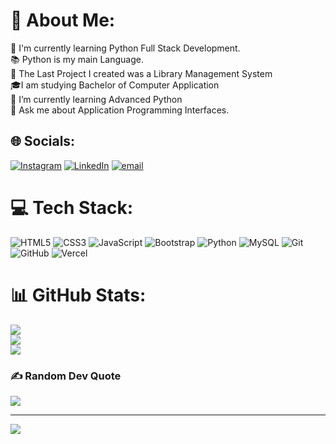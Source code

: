# 💫 About Me:
🔭 I'm currently learning Python Full Stack Development.<br>📚 Python is my main Language.<br>🔀 The Last Project I created was a Library Management System<br>🎓I am studying Bachelor of Computer Application<br>🌱 I’m currently learning Advanced Python<br>💬 Ask me about Application Programming Interfaces.


## 🌐 Socials:
[![Instagram](https://img.shields.io/badge/Instagram-%23E4405F.svg?logo=Instagram&logoColor=white)](https://instagram.com/a_jagrala_007) [![LinkedIn](https://img.shields.io/badge/LinkedIn-%230077B5.svg?logo=linkedin&logoColor=white)](https://linkedin.com/in/abdullah-jagrala-35b2a2311) [![email](https://img.shields.io/badge/Email-D14836?logo=gmail&logoColor=white)](mailto:abdullahharishjagrala@gmail.com) 

# 💻 Tech Stack:
![HTML5](https://img.shields.io/badge/html5-%23E34F26.svg?style=flat&logo=html5&logoColor=white) ![CSS3](https://img.shields.io/badge/css3-%231572B6.svg?style=flat&logo=css3&logoColor=white) ![JavaScript](https://img.shields.io/badge/javascript-%23323330.svg?style=flat&logo=javascript&logoColor=%23F7DF1E) ![Bootstrap](https://img.shields.io/badge/bootstrap-%238511FA.svg?style=flat&logo=bootstrap&logoColor=white) ![Python](https://img.shields.io/badge/python-3670A0?style=flat&logo=python&logoColor=ffdd54) ![MySQL](https://img.shields.io/badge/mysql-4479A1.svg?style=flat&logo=mysql&logoColor=white) ![Git](https://img.shields.io/badge/git-%23F05033.svg?style=flat&logo=git&logoColor=white) ![GitHub](https://img.shields.io/badge/github-%23121011.svg?style=flat&logo=github&logoColor=white) ![Vercel](https://img.shields.io/badge/vercel-%23000000.svg?style=flat&logo=vercel&logoColor=white)
# 📊 GitHub Stats:
![](https://github-readme-stats.vercel.app/api?username=Abdullah8007&theme=aura&hide_border=false&include_all_commits=false&count_private=false)<br/>
![](https://github-readme-streak-stats.herokuapp.com/?user=Abdullah8007&theme=aura&hide_border=false)<br/>
![](https://github-readme-stats.vercel.app/api/top-langs/?username=Abdullah8007&theme=aura&hide_border=false&include_all_commits=false&count_private=false&layout=compact)

### ✍️ Random Dev Quote
![](https://quotes-github-readme.vercel.app/api?type=vetical&theme=radical)

---
[![](https://visitcount.itsvg.in/api?id=Abdullah8007&icon=0&color=0)](https://visitcount.itsvg.in)

<!-- Proudly created with GPRM ( https://gprm.itsvg.in ) -->
